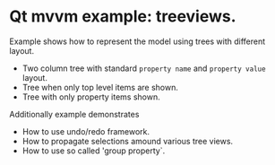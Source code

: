 # Qt mvvm example: treeviews.

Example shows how to represent the model using trees with different layout.

+ Two column tree with standard `property name` and `property value` layout.
+ Tree when only top level items are shown.
+ Tree with only property items shown.

Additionally example demonstrates

+ How to use undo/redo framework.
+ How to propagate selections amound various tree views.
+ How to use so called 'group property`.
